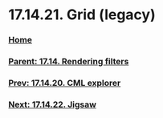# 17.14.21. Grid (legacy)

### [Home](./00-home.md)
### [Parent: 17.14. Rendering filters](./17-14-00-rendering-filters.md)
### [Prev: 17.14.20. CML explorer](./17-14-20-cml-explorer.md)
### [Next: 17.14.22. Jigsaw](./17-14-22-jigsaw.md)
